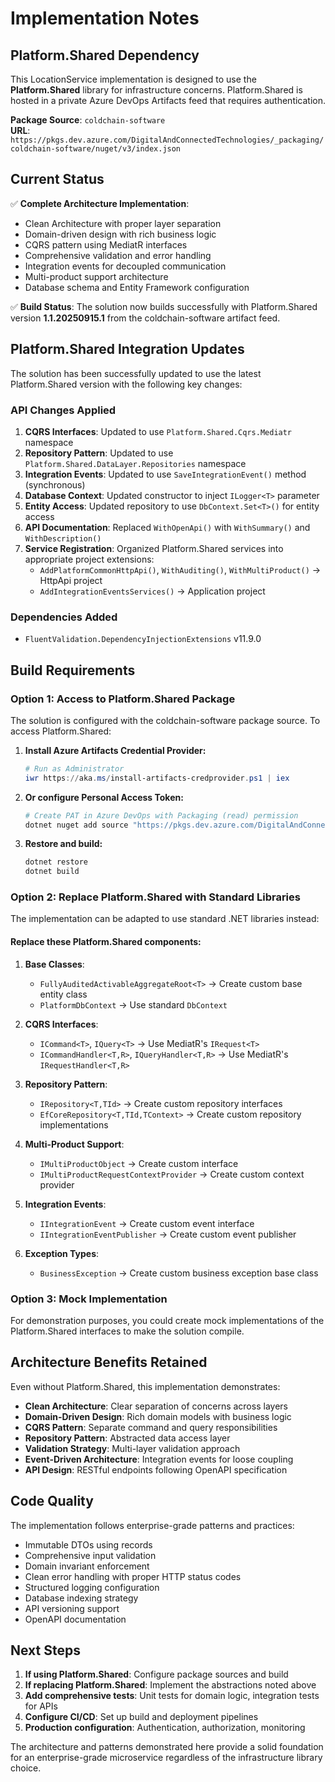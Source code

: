 # Implementation Notes

## Platform.Shared Dependency

This LocationService implementation is designed to use the **Platform.Shared** library for infrastructure concerns. Platform.Shared is hosted in a private Azure DevOps Artifacts feed that requires authentication.

**Package Source**: `coldchain-software`  
**URL**: `https://pkgs.dev.azure.com/DigitalAndConnectedTechnologies/_packaging/coldchain-software/nuget/v3/index.json`

## Current Status

✅ **Complete Architecture Implementation**:
- Clean Architecture with proper layer separation
- Domain-driven design with rich business logic  
- CQRS pattern using MediatR interfaces
- Comprehensive validation and error handling
- Integration events for decoupled communication
- Multi-product support architecture
- Database schema and Entity Framework configuration

✅ **Build Status**: 
The solution now builds successfully with Platform.Shared version **1.1.20250915.1** from the coldchain-software artifact feed.

## Platform.Shared Integration Updates

The solution has been successfully updated to use the latest Platform.Shared version with the following key changes:

### API Changes Applied
1. **CQRS Interfaces**: Updated to use `Platform.Shared.Cqrs.Mediatr` namespace
2. **Repository Pattern**: Updated to use `Platform.Shared.DataLayer.Repositories` namespace  
3. **Integration Events**: Updated to use `SaveIntegrationEvent()` method (synchronous)
4. **Database Context**: Updated constructor to inject `ILogger<T>` parameter
5. **Entity Access**: Updated repository to use `DbContext.Set<T>()` for entity access
6. **API Documentation**: Replaced `WithOpenApi()` with `WithSummary()` and `WithDescription()`
7. **Service Registration**: Organized Platform.Shared services into appropriate project extensions:
   - `AddPlatformCommonHttpApi()`, `WithAuditing()`, `WithMultiProduct()` → HttpApi project
   - `AddIntegrationEventsServices()` → Application project

### Dependencies Added
- `FluentValidation.DependencyInjectionExtensions` v11.9.0

## Build Requirements

### Option 1: Access to Platform.Shared Package
The solution is configured with the coldchain-software package source. To access Platform.Shared:

1. **Install Azure Artifacts Credential Provider:**
   ```powershell
   # Run as Administrator
   iwr https://aka.ms/install-artifacts-credprovider.ps1 | iex
   ```

2. **Or configure Personal Access Token:**
   ```bash
   # Create PAT in Azure DevOps with Packaging (read) permission
   dotnet nuget add source "https://pkgs.dev.azure.com/DigitalAndConnectedTechnologies/_packaging/coldchain-software/nuget/v3/index.json" --name "coldchain-software" --username "PAT" --password "YOUR_PAT_TOKEN" --store-password-in-clear-text
   ```

3. **Restore and build:**
   ```bash
   dotnet restore
   dotnet build
   ```

### Option 2: Replace Platform.Shared with Standard Libraries
The implementation can be adapted to use standard .NET libraries instead:

#### Replace these Platform.Shared components:

1. **Base Classes**:
   - `FullyAuditedActivableAggregateRoot<T>` → Create custom base entity class
   - `PlatformDbContext` → Use standard `DbContext`

2. **CQRS Interfaces**:
   - `ICommand<T>`, `IQuery<T>` → Use MediatR's `IRequest<T>`
   - `ICommandHandler<T,R>`, `IQueryHandler<T,R>` → Use MediatR's `IRequestHandler<T,R>`

3. **Repository Pattern**:
   - `IRepository<T,TId>` → Create custom repository interfaces
   - `EfCoreRepository<T,TId,TContext>` → Create custom repository implementations

4. **Multi-Product Support**:
   - `IMultiProductObject` → Create custom interface
   - `IMultiProductRequestContextProvider` → Create custom context provider

5. **Integration Events**:
   - `IIntegrationEvent` → Create custom event interface
   - `IIntegrationEventPublisher` → Create custom event publisher

6. **Exception Types**:
   - `BusinessException` → Create custom business exception base class

### Option 3: Mock Implementation
For demonstration purposes, you could create mock implementations of the Platform.Shared interfaces to make the solution compile.

## Architecture Benefits Retained

Even without Platform.Shared, this implementation demonstrates:
- **Clean Architecture**: Clear separation of concerns across layers
- **Domain-Driven Design**: Rich domain models with business logic
- **CQRS Pattern**: Separate command and query responsibilities  
- **Repository Pattern**: Abstracted data access layer
- **Validation Strategy**: Multi-layer validation approach
- **Event-Driven Architecture**: Integration events for loose coupling
- **API Design**: RESTful endpoints following OpenAPI specification

## Code Quality

The implementation follows enterprise-grade patterns and practices:
- Immutable DTOs using records
- Comprehensive input validation
- Domain invariant enforcement
- Clean error handling with proper HTTP status codes
- Structured logging configuration
- Database indexing strategy
- API versioning support
- OpenAPI documentation

## Next Steps

1. **If using Platform.Shared**: Configure package sources and build
2. **If replacing Platform.Shared**: Implement the abstractions noted above
3. **Add comprehensive tests**: Unit tests for domain logic, integration tests for APIs
4. **Configure CI/CD**: Set up build and deployment pipelines
5. **Production configuration**: Authentication, authorization, monitoring

The architecture and patterns demonstrated here provide a solid foundation for an enterprise-grade microservice regardless of the infrastructure library choice.